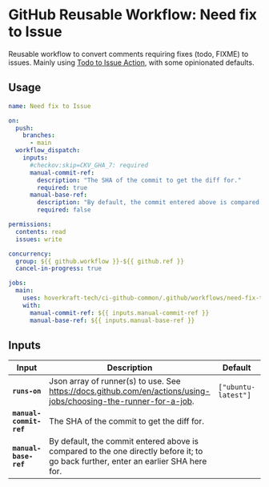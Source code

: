 <!-- start branding -->
<!-- end branding -->
<!-- start title -->

# GitHub Reusable Workflow: Need fix to Issue

<!-- end title -->
<!-- start badges -->
<!-- end badges -->
<!-- start description -->

Reusable workflow to convert comments requiring fixes (todo, FIXME) to issues.
Mainly using [Todo to Issue Action](https://github.com/alstr/todo-to-issue-action), with some opinionated defaults.

<!-- end description -->
<!-- start contents -->
<!-- end contents -->

## Usage

<!-- start usage -->

```yaml
name: Need fix to Issue

on:
  push:
    branches:
      - main
  workflow_dispatch:
    inputs:
      #checkov:skip=CKV_GHA_7: required
      manual-commit-ref:
        description: "The SHA of the commit to get the diff for."
        required: true
      manual-base-ref:
        description: "By default, the commit entered above is compared to the one directly before it; to go back further, enter an earlier SHA here."
        required: false

permissions:
  contents: read
  issues: write

concurrency:
  group: ${{ github.workflow }}-${{ github.ref }}
  cancel-in-progress: true

jobs:
  main:
    uses: hoverkraft-tech/ci-github-common/.github/workflows/need-fix-to-issue.yml@0.23.0
    with:
      manual-commit-ref: ${{ inputs.manual-commit-ref }}
      manual-base-ref: ${{ inputs.manual-base-ref }}
```

<!-- end usage -->

## Inputs

<!-- start inputs -->

| **Input**                          | **Description**                                                                                                                    | **Default**                   | **Type** | **Required** |
| ---------------------------------- | ---------------------------------------------------------------------------------------------------------------------------------- | ----------------------------- | -------- | ------------ |
| **<code>runs-on</code>**           | Json array of runner(s) to use. See <https://docs.github.com/en/actions/using-jobs/choosing-the-runner-for-a-job>.                 | <code>["ubuntu-latest"]<code> | `string` | **false**    |
| **<code>manual-commit-ref</code>** | The SHA of the commit to get the diff for.                                                                                         | <code></code>                 | `string` | **false**    |
| **<code>manual-base-ref</code>**   | By default, the commit entered above is compared to the one directly before it; to go back further, enter an earlier SHA here for. | <code></code>                 | `string` | **false**    |

<!-- end inputs -->
<!-- start outputs -->
<!-- end outputs -->
<!-- start [.github/ghadocs/examples/] -->
<!-- end [.github/ghadocs/examples/] -->
